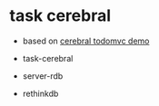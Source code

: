# task cerebral

- based on [cerebral todomvc demo](https://github.com/christianalfoni/cerebral/tree/master/demo)

- task-cerebral
- server-rdb
- rethinkdb

